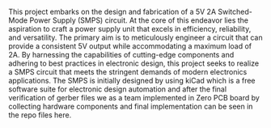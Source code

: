 This project embarks on the design and fabrication of a 5V 2A Switched-Mode Power Supply (SMPS) circuit. At the core of this endeavor lies the aspiration to craft a power supply unit that excels in
efficiency, reliability, and versatility. The primary aim is to meticulously engineer a circuit that can provide a consistent 5V output while accommodating a maximum load of 2A. By harnessing the capabilities of
cutting-edge components and adhering to best practices in electronic design, this project seeks to realize a SMPS circuit that meets the stringent demands of modern electronics applications.
The SMPS is initially designed by using kiCad which is a free software suite for electronic design automation and after the final verification of gerber files we as a team implemented in Zero PCB board 
by collecting hardware components and final implementation can be seen in the repo files here.
